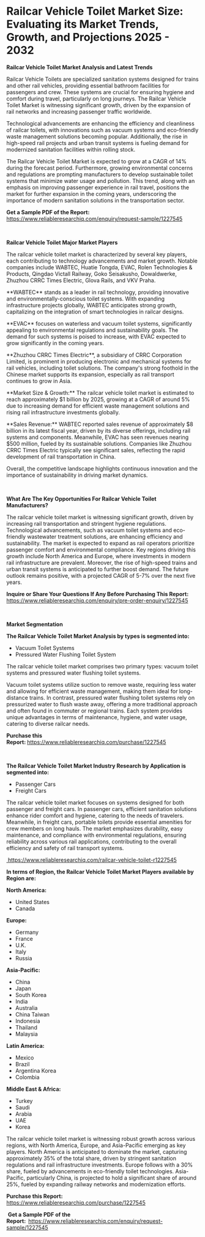 <p><h1>Railcar Vehicle Toilet Market Size: Evaluating its Market Trends, Growth, and Projections 2025 - 2032</h1></p><p><strong>Railcar Vehicle Toilet Market Analysis and Latest Trends</strong></p>
<p><p>Railcar Vehicle Toilets are specialized sanitation systems designed for trains and other rail vehicles, providing essential bathroom facilities for passengers and crew. These systems are crucial for ensuring hygiene and comfort during travel, particularly on long journeys. The Railcar Vehicle Toilet Market is witnessing significant growth, driven by the expansion of rail networks and increasing passenger traffic worldwide.</p><p>Technological advancements are enhancing the efficiency and cleanliness of railcar toilets, with innovations such as vacuum systems and eco-friendly waste management solutions becoming popular. Additionally, the rise in high-speed rail projects and urban transit systems is fueling demand for modernized sanitation facilities within rolling stock. </p><p>The Railcar Vehicle Toilet Market is expected to grow at a CAGR of 14% during the forecast period. Furthermore, growing environmental concerns and regulations are prompting manufacturers to develop sustainable toilet systems that minimize water usage and pollution. This trend, along with an emphasis on improving passenger experience in rail travel, positions the market for further expansion in the coming years, underscoring the importance of modern sanitation solutions in the transportation sector.</p></p>
<p><strong>Get a Sample PDF of the Report:&nbsp;</strong> <a href="https://www.reliableresearchiq.com/enquiry/request-sample/1227545?utm_campaign=1870&utm_medium=2&utm_source=Github&utm_content=ia&utm_term=16042025&utm_id=railcar-vehicle-toilet">https://www.reliableresearchiq.com/enquiry/request-sample/1227545</a></p>
<p>&nbsp;</p>
<p><strong>Railcar Vehicle Toilet Major Market Players</strong></p>
<p><p>The railcar vehicle toilet market is characterized by several key players, each contributing to technology advancements and market growth. Notable companies include WABTEC, Huatie Tongda, EVAC, Rolen Technologies & Products, Qingdao Victall Railway, Goko Seisakusho, Dowaldwerke, Zhuzhou CRRC Times Electric, Glova Rails, and VKV Praha.</p><p>**WABTEC** stands as a leader in rail technology, providing innovative and environmentally-conscious toilet systems. With expanding infrastructure projects globally, WABTEC anticipates strong growth, capitalizing on the integration of smart technologies in railcar designs.</p><p>**EVAC** focuses on waterless and vacuum toilet systems, significantly appealing to environmental regulations and sustainability goals. The demand for such systems is poised to increase, with EVAC expected to grow significantly in the coming years.</p><p>**Zhuzhou CRRC Times Electric**, a subsidiary of CRRC Corporation Limited, is prominent in producing electronic and mechanical systems for rail vehicles, including toilet solutions. The company's strong foothold in the Chinese market supports its expansion, especially as rail transport continues to grow in Asia.</p><p>**Market Size & Growth:** The railcar vehicle toilet market is estimated to reach approximately $1 billion by 2025, growing at a CAGR of around 5% due to increasing demand for efficient waste management solutions and rising rail infrastructure investments globally.</p><p>**Sales Revenue:** WABTEC reported sales revenue of approximately $8 billion in its latest fiscal year, driven by its diverse offerings, including rail systems and components. Meanwhile, EVAC has seen revenues nearing $500 million, fueled by its sustainable solutions. Companies like Zhuzhou CRRC Times Electric typically see significant sales, reflecting the rapid development of rail transportation in China. </p><p>Overall, the competitive landscape highlights continuous innovation and the importance of sustainability in driving market dynamics.</p></p>
<p>&nbsp;</p>
<p><strong>What Are The Key Opportunities For Railcar Vehicle Toilet Manufacturers?</strong></p>
<p><p>The railcar vehicle toilet market is witnessing significant growth, driven by increasing rail transportation and stringent hygiene regulations. Technological advancements, such as vacuum toilet systems and eco-friendly wastewater treatment solutions, are enhancing efficiency and sustainability. The market is expected to expand as rail operators prioritize passenger comfort and environmental compliance. Key regions driving this growth include North America and Europe, where investments in modern rail infrastructure are prevalent. Moreover, the rise of high-speed trains and urban transit systems is anticipated to further boost demand. The future outlook remains positive, with a projected CAGR of 5-7% over the next five years.</p></p>
<p><strong>Inquire or Share Your Questions If Any Before Purchasing This Report:</strong> <a href="https://www.reliableresearchiq.com/enquiry/pre-order-enquiry/1227545?utm_campaign=1870&utm_medium=2&utm_source=Github&utm_content=ia&utm_term=16042025&utm_id=railcar-vehicle-toilet">https://www.reliableresearchiq.com/enquiry/pre-order-enquiry/1227545</a></p>
<p>&nbsp;</p>
<p><strong>Market Segmentation</strong></p>
<p><strong>The Railcar Vehicle Toilet Market Analysis by types is segmented into:</strong></p>
<p><ul><li>Vacuum Toilet Systems</li><li>Pressured Water Flushing Toilet System</li></ul></p>
<p><p>The railcar vehicle toilet market comprises two primary types: vacuum toilet systems and pressured water flushing toilet systems. </p><p>Vacuum toilet systems utilize suction to remove waste, requiring less water and allowing for efficient waste management, making them ideal for long-distance trains. In contrast, pressured water flushing toilet systems rely on pressurized water to flush waste away, offering a more traditional approach and often found in commuter or regional trains. Each system provides unique advantages in terms of maintenance, hygiene, and water usage, catering to diverse railcar needs.</p></p>
<p><strong>Purchase this Report:&nbsp;</strong><a href="https://www.reliableresearchiq.com/purchase/1227545?utm_campaign=1870&utm_medium=2&utm_source=Github&utm_content=ia&utm_term=16042025&utm_id=railcar-vehicle-toilet">https://www.reliableresearchiq.com/purchase/1227545</a></p>
<p>&nbsp;</p>
<p><strong>The Railcar Vehicle Toilet Market Industry Research by Application is segmented into:</strong></p>
<p><ul><li>Passenger Cars</li><li>Freight Cars</li></ul></p>
<p><p>The railcar vehicle toilet market focuses on systems designed for both passenger and freight cars. In passenger cars, efficient sanitation solutions enhance rider comfort and hygiene, catering to the needs of travelers. Meanwhile, in freight cars, portable toilets provide essential amenities for crew members on long hauls. The market emphasizes durability, easy maintenance, and compliance with environmental regulations, ensuring reliability across various rail applications, contributing to the overall efficiency and safety of rail transport systems.</p></p>
<p><a href="https://www.reliableresearchiq.com/railcar-vehicle-toilet-r1227545?utm_campaign=1870&utm_medium=2&utm_source=Github&utm_content=ia&utm_term=16042025&utm_id=railcar-vehicle-toilet">&nbsp;https://www.reliableresearchiq.com/railcar-vehicle-toilet-r1227545</a></p>
<p><strong>In terms of Region, the Railcar Vehicle Toilet Market Players available by Region are:</strong></p>
<p>
    <p> <strong> North America: </strong>
        <ul>
            <li>United States</li>
            <li>Canada</li>
        </ul>
        </p> 
    <p> <strong> Europe: </strong>
        <ul>
            <li>Germany</li>
            <li>France</li>
            <li>U.K.</li>
            <li>Italy</li>
            <li>Russia</li>
        </ul>
        </p> 
    <p> <strong> Asia-Pacific: </strong>
        <ul>
            <li>China</li>
            <li>Japan</li>
            <li>South Korea</li>
            <li>India</li>
            <li>Australia</li>
            <li>China Taiwan</li>
            <li>Indonesia</li>
            <li>Thailand</li>
            <li>Malaysia</li>
        </ul>
        </p> 
    <p> <strong> Latin America: </strong>
        <ul>
            <li>Mexico</li>
            <li>Brazil</li>
            <li>Argentina Korea</li>
            <li>Colombia</li>
        </ul>
        </p> 
    <p> <strong> Middle East & Africa: </strong>
        <ul>
            <li>Turkey</li>
            <li>Saudi</li>
            <li>Arabia</li>
            <li>UAE</li>
            <li>Korea</li>
        </ul>
    </p>
    </p>
<p><p>The railcar vehicle toilet market is witnessing robust growth across various regions, with North America, Europe, and Asia-Pacific emerging as key players. North America is anticipated to dominate the market, capturing approximately 35% of the total share, driven by stringent sanitation regulations and rail infrastructure investments. Europe follows with a 30% share, fueled by advancements in eco-friendly toilet technologies. Asia-Pacific, particularly China, is projected to hold a significant share of around 25%, fueled by expanding railway networks and modernization efforts.</p></p>
<p><strong>Purchase this Report: </strong><a href="https://www.reliableresearchiq.com/purchase/1227545?utm_campaign=1870&utm_medium=2&utm_source=Github&utm_content=ia&utm_term=16042025&utm_id=railcar-vehicle-toilet">https://www.reliableresearchiq.com/purchase/1227545</a></p>
<p>&nbsp;<strong>Get a Sample PDF of the Report:&nbsp;&nbsp;</strong><a href="https://www.reliableresearchiq.com/enquiry/request-sample/1227545?utm_campaign=1870&utm_medium=2&utm_source=Github&utm_content=ia&utm_term=16042025&utm_id=railcar-vehicle-toilet">https://www.reliableresearchiq.com/enquiry/request-sample/1227545</a></p>
<p><strong></strong></p>
<p><p></p><p></p><p></p></p>